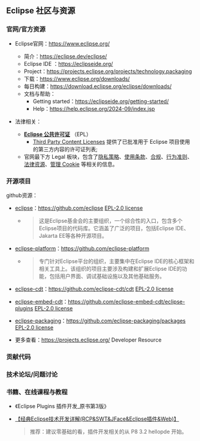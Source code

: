## Eclipse 社区与资源

### 官网/官方资源

* Eclipse官网：https://www.eclipse.org/

  * 简介：https://eclipse.dev/eclipse/
  * Eclipse IDE ：https://eclipseide.org/
  * Project：https://projects.eclipse.org/projects/technology.packaging
  * 下载：https://www.eclipse.org/downloads/
  * 每日构建：https://download.eclipse.org/eclipse/downloads/
  * 文档与帮助：
    * Getting started：https://eclipseide.org/getting-started/
    * Help：https://help.eclipse.org/2024-09/index.jsp
* 法律相关：

  * **[Eclipse 公共许可证](https://www.eclipse.org/legal/epl-2.0)** （EPL）
    * [ Third Party Content Licenses](https://www.eclipse.org/legal/licenses) 提供了已批准用于 Eclipse 项目使用的第三方内容的许可证列表;
  * 官网最下方 Legal 板块，包含了[隐私策略](https://www.eclipse.org/legal/privacy/)、[使用条款](https://www.eclipse.org/legal/terms-of-use/)、[合规](https://www.eclipse.org/legal/compliance/)、[行为准则](https://www.eclipse.org/org/documents/Community_Code_of_Conduct.php)、[法律资源](https://www.eclipse.org/legal/)、[管理 Cookie](https://www.eclipse.org/#) 等相关的信息。

### 开源项目

github资源：

* [eclipse](https://github.com/eclipse)：https://github.com/eclipse   [EPL-2.0 license](https://github.com/eclipse-cdt/cdt#)

  * > 这是Eclipse基金会的主要组织，一个综合性的入口，包含多个Eclipse项目的代码库。它涵盖了广泛的项目，包括Eclipse IDE、Jakarta EE等各种开源项目。
    >
* [eclipse-platform](https://github.com/eclipse-platform)：https://github.com/eclipse-platform

  * > 专门针对Eclipse平台的组织，主要集中在Eclipse IDE的核心框架和相关工具上。该组织的项目主要涉及构建和扩展Eclipse IDE的功能，包括用户界面、调试基础设施以及其他基础服务。
    >
* [eclipse-cdt](https://github.com/eclipse-cdt)：https://github.com/eclipse-cdt/cdt   [EPL-2.0 license](https://github.com/eclipse-cdt/cdt#)
* [eclipse-embed-cdt](https://github.com/eclipse-embed-cdt)：https://github.com/eclipse-embed-cdt/eclipse-plugins  [EPL-2.0 license](https://github.com/eclipse-embed-cdt/eclipse-plugins?tab=EPL-2.0-1-ov-file#)
* [eclipse-packaging](https://github.com/eclipse-packaging)：https://github.com/eclipse-packaging/packages   [EPL-2.0 license](https://github.com/eclipse-packaging/packages#)
* 更多查看：https://projects.eclipse.org/    Developer Resource

### 贡献代码

### 技术论坛/问题讨论


### 书籍、在线课程与教程

- 《Eclipse Plugins 插件开发_原书第3版》

* [【经典Eclipse技术开发详解(RCP&amp;SWT&amp;JFace&amp;Eclipse插件&amp;Web)】 ](https://www.bilibili.com/video/BV1x14y157zz/?p=2&share_source=copy_web&vd_source=ec7b3fbeca3203e5c990a2be1cbdeb2e)

  > 推荐：建议零基础的看，插件开发相关的从 P8 3.2 hellopde 开始。
  >
